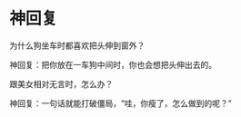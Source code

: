 # 神回复

为什么狗坐车时都喜欢把头伸到窗外？ 

神回复：把你放在一车狗中间时，你也会想把头伸出去的。 

跟美女相对无言时，怎么办？ 

神回复：一句话就能打破僵局，“哇，你瘦了，怎么做到的呢？”